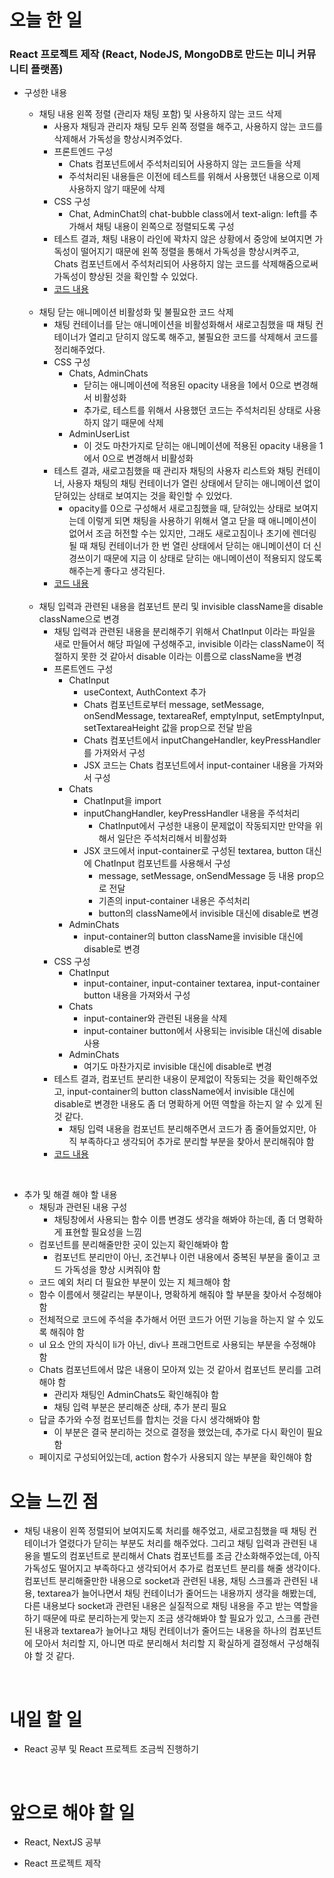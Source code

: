 # 오늘 한 일

### React 프로젝트 제작 (React, NodeJS, MongoDB로 만드는 미니 커뮤니티 플랫폼)

- 구성한 내용

  - 채팅 내용 왼쪽 정렬 (관리자 채팅 포함) 및 사용하지 않는 코드 삭제
    - 사용자 채팅과 관리자 채팅 모두 왼쪽 정렬을 해주고, 사용하지 않는 코드를 삭제해서 가독성을 향상시켜주었다.
    - 프론트엔드 구성
      - Chats 컴포넌트에서 주석처리되어 사용하지 않는 코드들을 삭제
      - 주석처리된 내용들은 이전에 테스트를 위해서 사용했던 내용으로 이제 사용하지 않기 때문에 삭제
    - CSS 구성
      - Chat, AdminChat의 chat-bubble class에서 text-align: left를 추가해서 채팅 내용이 왼쪽으로 정렬되도록 구성
    - 테스트 결과, 채팅 내용이 라인에 꽉차지 않은 상황에서 중앙에 보여지면 가독성이 떨어지기 때문에 왼쪽 정렬을 통해서 가독성을 향상시켜주고, Chats 컴포넌트에서 주석처리되어 사용하지 않는 코드를 삭제해줌으로써 가독성이 향상된 것을 확인할 수 있었다.
    - [코드 내용](https://github.com/jeongsangtae/mini-community-platform/commit/1df3fc6b5091b3bc21712fcd204c203ae5182d95)

  <br />

  - 채팅 닫는 애니메이션 비활성화 및 불필요한 코드 삭제
    - 채팅 컨테이너를 닫는 애니메이션을 비활성화해서 새로고침했을 때 채팅 컨테이너가 열리고 닫히지 않도록 해주고, 불필요한 코드를 삭제해서 코드를 정리해주었다.
    - CSS 구성
      - Chats, AdminChats
        - 닫히는 애니메이션에 적용된 opacity 내용을 1에서 0으로 변경해서 비활성화
        - 추가로, 테스트를 위해서 사용했던 코드는 주석처리된 상태로 사용하지 않기 때문에 삭제
      - AdminUserList
        - 이 것도 마찬가지로 닫히는 애니메이션에 적용된 opacity 내용을 1에서 0으로 변경해서 비활성화
    - 테스트 결과, 새로고침했을 때 관리자 채팅의 사용자 리스트와 채팅 컨테이너, 사용자 채팅의 채팅 컨테이너가 열린 상태에서 닫히는 애니메이션 없이 닫혀있는 상태로 보여지는 것을 확인할 수 있었다.
      - opacity를 0으로 구성해서 새로고침했을 때, 닫혀있는 상태로 보여지는데 이렇게 되면 채팅을 사용하기 위해서 열고 닫을 때 애니메이션이 없어서 조금 허전할 수는 있지만, 그래도 새로고침이나 초기에 렌더링될 때 채팅 컨테이너가 한 번 열린 상태에서 닫히는 애니메이션이 더 신경쓰이기 때문에 지금 이 상태로 닫히는 애니메이션이 적용되지 않도록 해주는게 좋다고 생각된다.
    - [코드 내용](https://github.com/jeongsangtae/mini-community-platform/commit/84c6d53f7254650890486f2a69e0341906a13363)

  <br />

  - 채팅 입력과 관련된 내용을 컴포넌트 분리 및 invisible className을 disable className으로 변경
    - 채팅 입력과 관련된 내용을 분리해주기 위해서 ChatInput 이라는 파일을 새로 만들어서 해당 파일에 구성해주고, invisible 이라는 className이 적절하지 못한 것 같아서 disable 이라는 이름으로 className을 변경
    - 프론트엔드 구성
      - ChatInput
        - useContext, AuthContext 추가
        - Chats 컴포넌트로부터 message, setMessage, onSendMessage, textareaRef, emptyInput, setEmptyInput, setTextareaHeight 값을 prop으로 전달 받음
        - Chats 컴포넌트에서 inputChangeHandler, keyPressHandler를 가져와서 구성
        - JSX 코드는 Chats 컴포넌트에서 input-container 내용을 가져와서 구성
      - Chats
        - ChatInput을 import
        - inputChangHandler, keyPressHandler 내용을 주석처리
          - ChatInput에서 구성한 내용이 문제없이 작동되지만 만약을 위해서 일단은 주석처리해서 비활성화
        - JSX 코드에서 input-container로 구성된 textarea, button 대신에 ChatInput 컴포넌트를 사용해서 구성
          - message, setMessage, onSendMessage 등 내용 prop으로 전달
          - 기존의 input-container 내용은 주석처리
          - button의 className에서 invisible 대신에 disable로 변경
      - AdminChats
        - input-container의 button className을 invisible 대신에 disable로 변경
    - CSS 구성
      - ChatInput
        - input-container, input-container textarea, input-container button 내용을 가져와서 구성
      - Chats
        - input-container와 관련된 내용을 삭제
        - input-container button에서 사용되는 invisible 대신에 disable 사용
      - AdminChats
        - 여기도 마찬가지로 invisible 대신에 disable로 변경
    - 테스트 결과, 컴포넌트 분리한 내용이 문제없이 작동되는 것을 확인해주었고, input-container의 button className에서 invisible 대신에 disable로 변경한 내용도 좀 더 명확하게 어떤 역할을 하는지 알 수 있게 된 것 같다.
      - 채팅 입력 내용을 컴포넌트 분리해주면서 코드가 좀 줄어들었지만, 아직 부족하다고 생각되어 추가로 분리할 부분을 찾아서 분리해줘야 함
    - [코드 내용](https://github.com/jeongsangtae/mini-community-platform/commit/dc86f9ff25393d9d71e8a9f3015e86db198265a0)

<br />

- 추가 및 해결 해야 할 내용
  - 채팅과 관련된 내용 구성
    - 채팅창에서 사용되는 함수 이름 변경도 생각을 해봐야 하는데, 좀 더 명확하게 표현할 필요성을 느낌
  - 컴포넌트를 분리해줄만한 곳이 있는지 확인해봐야 함
    - 컴포넌트 분리만이 아닌, 조건부나 이런 내용에서 중복된 부분을 줄이고 코드 가독성을 향상 시켜줘야 함
  - 코드 예외 처리 더 필요한 부분이 있는 지 체크해야 함
  - 함수 이름에서 헷갈리는 부분이나, 명확하게 해줘야 할 부분을 찾아서 수정해야 함
  - 전체적으로 코드에 주석을 추가해서 어떤 코드가 어떤 기능을 하는지 알 수 있도록 해줘야 함
  - ul 요소 안의 자식이 li가 아닌, div나 프래그먼트로 사용되는 부분을 수정해야 함
  - Chats 컴포넌트에서 많은 내용이 모아져 있는 것 같아서 컴포넌트 분리를 고려해야 함
    - 관리자 채팅인 AdminChats도 확인해줘야 함
    - 채팅 입력 부분은 분리해준 상태, 추가 분리 필요
  - 답글 추가와 수정 컴포넌트를 합치는 것을 다시 생각해봐야 함
    - 이 부분은 결국 분리하는 것으로 결정을 했었는데, 추가로 다시 확인이 필요함
  - 페이지로 구성되어있는데, action 함수가 사용되지 않는 부분을 확인해야 함

# 오늘 느낀 점

- 채팅 내용이 왼쪽 정렬되어 보여지도록 처리를 해주었고, 새로고침했을 때 채팅 컨테이너가 열렸다가 닫히는 부분도 처리를 해주었다. 그리고 채팅 입력과 관련된 내용을 별도의 컴포넌트로 분리해서 Chats 컴포넌트를 조금 간소화해주었는데, 아직 가독성도 떨어지고 부족하다고 생각되어서 추가로 컴포넌트 분리를 해줄 생각이다. 컴포넌트 분리해줄만한 내용으로 socket과 관련된 내용, 채팅 스크롤과 관련된 내용, textarea가 늘어나면서 채팅 컨테이너가 줄어드는 내용까지 생각을 해봤는데, 다른 내용보다 socket과 관련된 내용은 실질적으로 채팅 내용을 주고 받는 역할을 하기 때문에 따로 분리하는게 맞는지 조금 생각해봐야 할 필요가 있고, 스크롤 관련된 내용과 textarea가 늘어나고 채팅 컨테이너가 줄어드는 내용을 하나의 컴포넌트에 모아서 처리할 지, 아니면 따로 분리해서 처리할 지 확실하게 결정해서 구성해줘야 할 것 같다.

<br />

# 내일 할 일

- React 공부 및 React 프로젝트 조금씩 진행하기

<br />

# 앞으로 해야 할 일

- React, NextJS 공부

- React 프로젝트 제작
